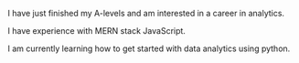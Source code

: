 I have just finished my A-levels and am interested in a career in analytics.

I have experience with MERN stack JavaScript.

I am currently learning how to get started with data analytics using python.
